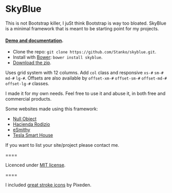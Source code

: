 SkyBlue
=======

This is not Bootstrap killer, I juSt think Bootstrap is way too bloated.
SkyBlue is a minimal framework that is meant to be starting point for my projects.

#### [Demo and documentation](http://stanko.github.io/skyblue/).

- Clone the repo: `git clone https://github.com/Stanko/skyblue.git`.
- Install with [Bower](http://bower.io): `bower install skyblue`.
- [Download the zip](https://github.com/Stanko/skyblue/archive/gh-pages.zipp).


Uses grid system with 12 columns. Add ``col`` class
and responsive ``xs-#`` ``sm-#``
``md-#`` ``lg-#``. Offsets are also
available by ``offset-xm-#`` ``offset-sm-#``
``offset-md-#`` ``offset-lg-#`` classes.

I made it for my own needs. Feel free to use it and abuse it, in both free and commercial products.

Some websites made using this framework:

* [Null Object](http://null-object.com)
* [Hacienda Rodizio](http://haciendarodizio.com)
* [eSmithy](http://esmithy.com)
* [Tesla Smart House](http://teslasmarthouse.com)

If you want to list your site/project please contact me.

====

Licenced under [MIT license](https://github.com/Stanko/skyblue/blob/gh-pages/LICENSE.md).

====

I included [great stroke icons](http://themes-pixeden.com/font-demos/7-stroke/index.html) by Pixeden.
